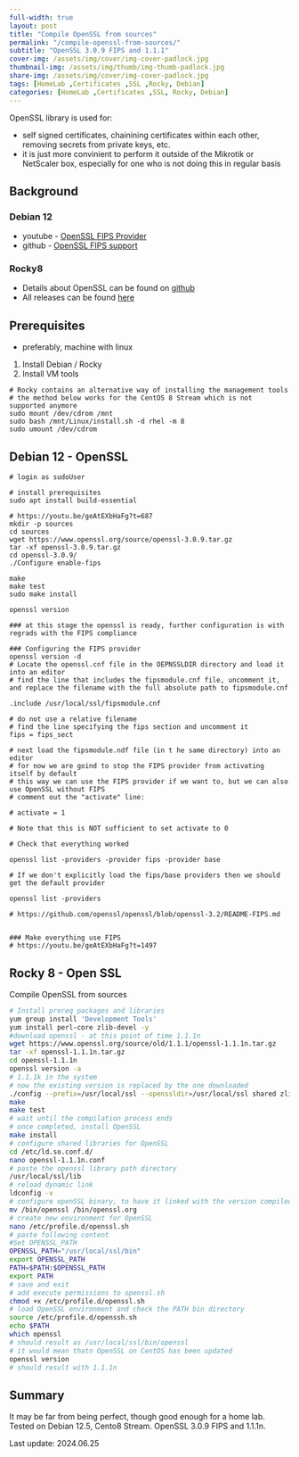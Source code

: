 ```yaml
---
full-width: true
layout: post
title: "Compile OpenSSL from sources"
permalink: "/compile-openssl-from-sources/"
subtitle: "OpenSSL 3.0.9 FIPS and 1.1.1"
cover-img: /assets/img/cover/img-cover-padlock.jpg
thumbnail-img: /assets/img/thumb/img-thumb-padlock.jpg
share-img: /assets/img/cover/img-cover-padlock.jpg
tags: [HomeLab ,Certificates ,SSL ,Rocky, Debian]
categories: [HomeLab ,Certificates ,SSL, Rocky, Debian]
---
```

OpenSSL library is used for:
* self signed certificates, chainining certificates within each other, removing secrets from private keys, etc. 
* it is just more convinient to perform it outside of the Mikrotik or NetScaler box, especially for one who is not doing this in regular basis

## Background

### Debian 12

* youtube - [OpenSSL FIPS Provider](https://www.youtube.com/watch?v=geAtEXbHaFg)
* github - [OpenSSL FIPS support](https://github.com/openssl/openssl/blob/openssl-3.2/README-FIPS.md)

### Rocky8

* Details about OpenSSL can be found on [github](https://github.com/openssl/openssl)
* All releases can be found [here](https://www.openssl.org/source/old/)

## Prerequisites

+ preferably, machine with linux

1. Install Debian / Rocky
2. Install VM tools

```shell
# Rocky contains an alternative way of installing the management tools
# the method below works for the CentOS 8 Stream which is not supported anymore
sudo mount /dev/cdrom /mnt
sudo bash /mnt/Linux/install.sh -d rhel -m 8
sudo umount /dev/cdrom
```

## Debian 12 - OpenSSL

```shell
# login as sudoUser

# install prerequisites
sudo apt install build-essential

# https://youtu.be/geAtEXbHaFg?t=687
mkdir -p sources
cd sources
wget https://www.openssl.org/source/openssl-3.0.9.tar.gz
tar -xf openssl-3.0.9.tar.gz 
cd openssl-3.0.9/
./Configure enable-fips

make
make test
sudo make install

openssl version

### at this stage the openssl is ready, further configuration is with regrads with the FIPS compliance

### Configuring the FIPS provider
openssl version -d
# Locate the openssl.cnf file in the OEPNSSLDIR directory and load it into an editor
# find the line that includes the fipsmodule.cnf file, uncomment it, and replace the filename with the full absolute path to fipsmodule.cnf

.include /usr/local/ssl/fipsmodule.cnf

# do not use a relative filename
# find the line specifying the fips section and uncomment it
fips = fips_sect

# next load the fipsmodule.ndf file (in t he same directory) into an editor
# for now we are goind to stop the FIPS provider from activating itself by default
# this way we can use the FIPS provider if we want to, but we can also use OpenSSL without FIPS
# comment out the "activate" line:

# activate = 1

# Note that this is NOT sufficient to set activate to 0

# Check that everything worked

openssl list -providers -provider fips -provider base

# If we don't explicitly load the fips/base providers then we should get the default provider

openssl list -providers

# https://github.com/openssl/openssl/blob/openssl-3.2/README-FIPS.md


### Make everything use FIPS
# https://youtu.be/geAtEXbHaFg?t=1497
```

## Rocky 8 - Open SSL

Compile OpenSSL from sources

```bash
# Install prereq packages and libraries
yum group install 'Development Tools'
yum install perl-core zlib-devel -y
#download openssl - at this point of time 1.1.1n
wget https://www.openssl.org/source/old/1.1.1/openssl-1.1.1n.tar.gz
tar -xf openssl-1.1.1n.tar.gz
cd openssl-1.1.1n
openssl version -a
# 1.1.1k in the system
# now the existing version is replaced by the one downloaded
./config --prefix=/usr/local/ssl --openssldir=/usr/local/ssl shared zlib
make
make test
# wait until the compilation process ends
# once completed, install OpenSSL
make install
# configure shared libraries for OpenSSL
cd /etc/ld.so.conf.d/
nano openssl-1.1.1n.conf
# paste the openssl library path directory
/usr/local/ssl/lib
# reload dynamic link
ldconfig -v
# configure openSSL binary, to have it linked with the version compiled
mv /bin/openssl /bin/openssl.org
# create new environment for OpenSSL
nano /etc/profile.d/openssl.sh
# paste following content
#Set OPENSSL_PATH
OPENSSL_PATH="/usr/local/ssl/bin"
export OPENSSL_PATH
PATH=$PATH:$OPENSSL_PATH
export PATH
# save and exit
# add execute permissions to openssl.sh
chmod +x /etc/profile.d/openssl.sh
# load OpenSSL environment and check the PATH bin directory
source /etc/profile.d/openssh.sh
echo $PATH
which openssl
# should result as /usr/local/ssl/bin/openssl
# it would mean thatn OpenSSL on CentOS has been updated
openssl version
# should result with 1.1.1n
```

## Summary

It may be far from being perfect, though good enough for a home lab.
Tested on Debian 12.5, Cento8 Stream. OpenSSL 3.0.9 FIPS and 1.1.1n.

Last update: 2024.06.25
